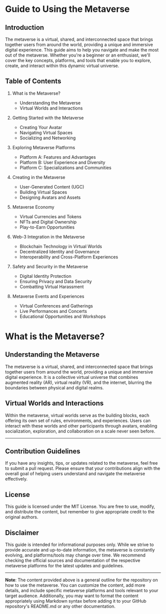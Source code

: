 # Guide to Using the Metaverse

## Introduction

The metaverse is a virtual, shared, and interconnected space that brings together users from around the world, providing a unique and immersive digital experience. This guide aims to help you navigate and make the most out of the metaverse. Whether you're a beginner or an enthusiast, we'll cover the key concepts, platforms, and tools that enable you to explore, create, and interact within this dynamic virtual universe.

## Table of Contents

1. What is the Metaverse?
   - Understanding the Metaverse
   - Virtual Worlds and Interactions

2. Getting Started with the Metaverse
   - Creating Your Avatar
   - Navigating Virtual Spaces
   - Socializing and Networking

3. Exploring Metaverse Platforms
   - Platform A: Features and Advantages
   - Platform B: User Experience and Diversity
   - Platform C: Specializations and Communities

4. Creating in the Metaverse
   - User-Generated Content (UGC)
   - Building Virtual Spaces
   - Designing Avatars and Assets

5. Metaverse Economy
   - Virtual Currencies and Tokens
   - NFTs and Digital Ownership
   - Play-to-Earn Opportunities

6. Web-3 Integration in the Metaverse
   - Blockchain Technology in Virtual Worlds
   - Decentralized Identity and Governance
   - Interoperability and Cross-Platform Experiences

7. Safety and Security in the Metaverse
   - Digital Identity Protection
   - Ensuring Privacy and Data Security
   - Combatting Virtual Harassment

8. Metaverse Events and Experiences
   - Virtual Conferences and Gatherings
   - Live Performances and Concerts
   - Educational Opportunities and Workshops
  
# What is the Metaverse?

## Understanding the Metaverse

The metaverse is a virtual, shared, and interconnected space that brings together users from around the world, providing a unique and immersive digital experience. It is a collective virtual universe that combines augmented reality (AR), virtual reality (VR), and the internet, blurring the boundaries between physical and digital realms.

## Virtual Worlds and Interactions

Within the metaverse, virtual worlds serve as the building blocks, each offering its own set of rules, environments, and experiences. Users can interact with these worlds and other participants through avatars, enabling socialization, exploration, and collaboration on a scale never seen before.

---

## Contribution Guidelines

If you have any insights, tips, or updates related to the metaverse, feel free to submit a pull request. Please ensure that your contributions align with the overall goal of helping users understand and navigate the metaverse effectively.

## License

This guide is licensed under the MIT License. You are free to use, modify, and distribute the content, but remember to give appropriate credit to the original authors.

## Disclaimer

This guide is intended for informational purposes only. While we strive to provide accurate and up-to-date information, the metaverse is constantly evolving, and platforms/tools may change over time. We recommend checking the official sources and documentation of the respective metaverse platforms for the latest updates and guidelines.

---

**Note**: The content provided above is a general outline for the repository on how to use the metaverse. You can customize the content, add more details, and include specific metaverse platforms and tools relevant to your target audience. Additionally, you may want to format the content appropriately using Markdown syntax before adding it to your GitHub repository's README.md or any other documentation.
